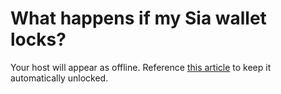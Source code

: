 # What happens if my Sia wallet locks?

Your host will appear as offline. Reference [this article](../../../your-sia-wallet/wallet-setup/for-advanced-users/how-to-automatically-restart-and-unlock-sia.md) to keep it automatically unlocked.
